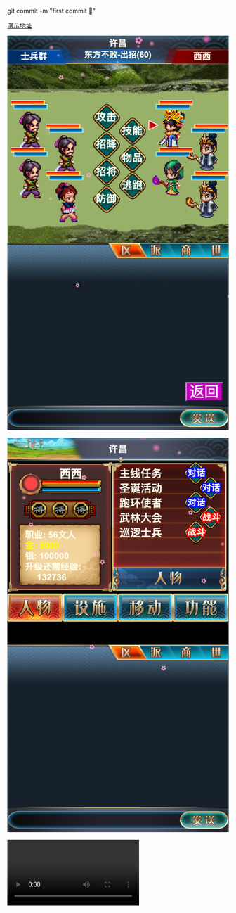 git commit -m "first commit 🎉"

[演示地址](https://ychunc.github.io/hxsg/dist)


![image](./pk.png)

![image](./main.png)

![Watch the video](./pk.mov)